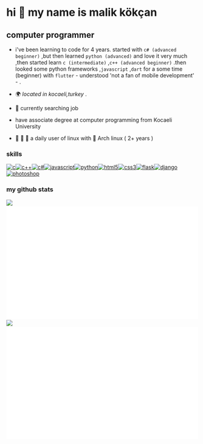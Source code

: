 <!-- ### hi there 👋 -->

<!--
**mal1kc/mal1kc** is a ✨ _special_ ✨ repository because its `readme.md` (this file) appears on your github profile.

here are some ideas to get you started:

- 🔭 i’m currently working on ...
- 🌱 i’m currently learning ...
- 👯 i’m looking to collaborate on ...
- 🤔 i’m looking for help with ...
- 💬 ask me about ...
- 📫 how to reach me: ...
- 😄 pronouns: ...
- ⚡ fun fact: ...
-->
hi 👋 my name is malik kökçan
=============================

computer programmer
-------------------

+ i've been learning to code for 4 years. started with `c# (advanced beginner)` ,but then learned `python (advanced)` and love it very much ,then started learn `c (intermediate)` ,`c++ (advanced beginner)` .then looked some python frameworks ,`javascript` ,`dart` for a some time (beginner) with `flutter` - understood 'not a fan of mobile development' - .
+ 🌍  *located in kocaeli,turkey* .
+ 🧠 currently searching job
+ have associate degree at computer programming from Kocaeli University

+     a daily user of linux with  Arch linux ( 2+ years )

### skills

<p align="left"><a href="https://isocpp.org/" target="_blank" rel="noreferrer"><img src="https://raw.githubusercontent.com/danielcranney/readme-generator/main/public/icons/skills/c-colored.svg" width="36" height="36" alt="c" /></a><a href="https://isocpp.org/" target="_blank" rel="noreferrer"><img src="https://raw.githubusercontent.com/danielcranney/readme-generator/main/public/icons/skills/cplusplus-colored.svg" width="36" height="36" alt="c++" /></a><a href="https://docs.microsoft.com/en-us/dotnet/csharp/" target="_blank" rel="noreferrer"><img src="https://raw.githubusercontent.com/danielcranney/readme-generator/main/public/icons/skills/csharp-colored.svg" width="36" height="36" alt="c#" /></a><a href="https://developer.mozilla.org/en-us/docs/web/javascript" target="_blank" rel="noreferrer"><img src="https://raw.githubusercontent.com/danielcranney/readme-generator/main/public/icons/skills/javascript-colored.svg" width="36" height="36" alt="javascript" /></a><a href="https://www.python.org/" target="_blank" rel="noreferrer"><img src="https://raw.githubusercontent.com/danielcranney/readme-generator/main/public/icons/skills/python-colored.svg" width="36" height="36" alt="python" /></a><a href="https://developer.mozilla.org/en-us/docs/glossary/html5" target="_blank" rel="noreferrer"><img src="https://raw.githubusercontent.com/danielcranney/readme-generator/main/public/icons/skills/html5-colored.svg" width="36" height="36" alt="html5" /></a><a href="https://www.w3.org/tr/css/#css" target="_blank" rel="noreferrer"><img src="https://raw.githubusercontent.com/danielcranney/readme-generator/main/public/icons/skills/css3-colored.svg" width="36" height="36" alt="css3" /></a><a href="https://flask.palletsprojects.com/en/2.0.x/" target="_blank" rel="noreferrer"><img src="https://raw.githubusercontent.com/danielcranney/readme-generator/main/public/icons/skills/flask-colored-dark.svg" width="36" height="36" alt="flask" /></a><a href="https://www.djangoproject.com/" target="_blank" rel="noreferrer"><img src="https://raw.githubusercontent.com/danielcranney/readme-generator/main/public/icons/skills/django-colored-dark.svg" width="36" height="36" alt="django" /></a><a href="https://www.adobe.com/uk/products/photoshop.html" target="_blank" rel="noreferrer"><img src="https://raw.githubusercontent.com/danielcranney/readme-generator/main/public/icons/skills/photoshop-colored-dark.svg" width="36" height="36" alt="photoshop" /></a></p>

### my github stats
<a href="https://github.com/mal1kc/github-stats">
<img src="https://komarev.com/ghpvc/?username=mal1kc&color=blueviolet&style=flat-square">
<br>
<img src="https://github.com/mal1kc/github-stats/blob/master/generated/overview.svg#gh-dark-mode-only" />
  <br>
<img src="https://github-readme-streak-stats.herokuapp.com?user=mal1kc&theme=dark&hide_border=true">
<br>
  <img src="https://raw.githubusercontent.com/mal1kc/github-stats/master/generated/languages.svg#gh-dark-mode-only">
</a>

